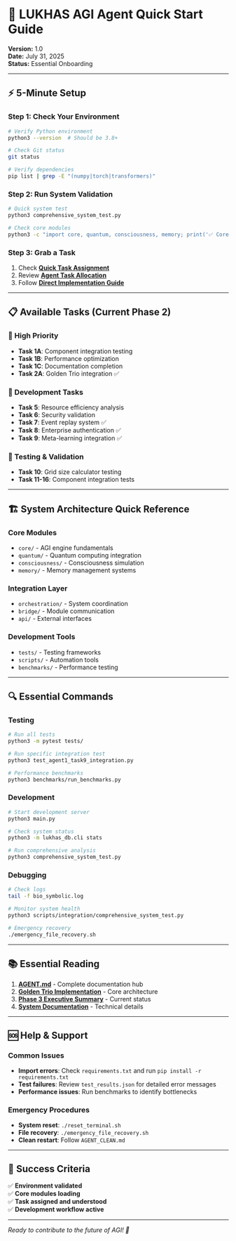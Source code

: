 # 🚀 LUKHAS AGI Agent Quick Start Guide

**Version:** 1.0  
**Date:** July 31, 2025  
**Status:** Essential Onboarding

---

## ⚡ **5-Minute Setup**

### **Step 1: Check Your Environment** 
```bash
# Verify Python environment
python3 --version  # Should be 3.8+

# Check Git status
git status

# Verify dependencies
pip list | grep -E "(numpy|torch|transformers)"
```

### **Step 2: Run System Validation**
```bash
# Quick system test
python3 comprehensive_system_test.py

# Check core modules
python3 -c "import core, quantum, consciousness, memory; print('✅ Core modules loaded')"
```

### **Step 3: Grab a Task**
1. Check **[Quick Task Assignment](./project-docs/agents/QUICK_TASK_ASSIGNMENT.md)**
2. Review **[Agent Task Allocation](./project-docs/agents/AGENT_TASK_ALLOCATION.md)**  
3. Follow **[Direct Implementation Guide](./DIRECT_IMPLEMENTATION_GUIDE.md)**

---

## 📋 **Available Tasks (Current Phase 2)**

### **🎯 High Priority**
- **Task 1A**: Component integration testing
- **Task 1B**: Performance optimization  
- **Task 1C**: Documentation completion
- **Task 2A**: Golden Trio integration ✅

### **🔧 Development Tasks**
- **Task 5**: Resource efficiency analysis
- **Task 6**: Security validation
- **Task 7**: Event replay system ✅
- **Task 8**: Enterprise authentication ✅
- **Task 9**: Meta-learning integration ✅

### **🧪 Testing & Validation**
- **Task 10**: Grid size calculator testing
- **Task 11-16**: Component integration tests

---

## 🏗️ **System Architecture Quick Reference**

### **Core Modules**
- `core/` - AGI engine fundamentals
- `quantum/` - Quantum computing integration
- `consciousness/` - Consciousness simulation
- `memory/` - Memory management systems

### **Integration Layer**
- `orchestration/` - System coordination
- `bridge/` - Module communication
- `api/` - External interfaces

### **Development Tools**
- `tests/` - Testing frameworks
- `scripts/` - Automation tools
- `benchmarks/` - Performance testing

---

## 🔍 **Essential Commands**

### **Testing**
```bash
# Run all tests
python3 -m pytest tests/

# Run specific integration test
python3 test_agent1_task9_integration.py

# Performance benchmarks
python3 benchmarks/run_benchmarks.py
```

### **Development**
```bash
# Start development server
python3 main.py

# Check system status
python3 -m lukhas_db.cli stats

# Run comprehensive analysis
python3 comprehensive_system_test.py
```

### **Debugging**
```bash
# Check logs
tail -f bio_symbolic.log

# Monitor system health
python3 scripts/integration/comprehensive_system_test.py

# Emergency recovery
./emergency_file_recovery.sh
```

---

## 📚 **Essential Reading**

1. **[AGENT.md](./AGENT.md)** - Complete documentation hub
2. **[Golden Trio Implementation](./GOLDEN_TRIO_IMPLEMENTATION_ROADMAP.md)** - Core architecture
3. **[Phase 3 Executive Summary](./EXECUTIVE_SUMMARY_PHASE3_READY.md)** - Current status
4. **[System Documentation](./SYSTEM_DOCUMENTATION_AND_TEST_RESULTS.md)** - Technical details

---

## 🆘 **Help & Support**

### **Common Issues**
- **Import errors**: Check `requirements.txt` and run `pip install -r requirements.txt`
- **Test failures**: Review `test_results.json` for detailed error messages
- **Performance issues**: Run benchmarks to identify bottlenecks

### **Emergency Procedures**
- **System reset**: `./reset_terminal.sh`
- **File recovery**: `./emergency_file_recovery.sh`  
- **Clean restart**: Follow `AGENT_CLEAN.md`

---

## 🎯 **Success Criteria**

✅ **Environment validated**  
✅ **Core modules loading**  
✅ **Task assigned and understood**  
✅ **Development workflow active**

---

*Ready to contribute to the future of AGI! 🚀*